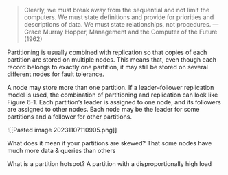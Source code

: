 >Clearly, we must break away from the sequential and not limit the computers. We must state definitions and provide for priorities and descriptions of data. We must state relationships, not procedures. 
>—Grace Murray Hopper, Management and the Computer of the Future (1962)

Partitioning is usually combined with replication so that copies of each partition are
stored on multiple nodes. This means that, even though each record belongs to
exactly one partition, it may still be stored on several different nodes for fault tolerance.

A node may store more than one partition. If a leader–follower replication model is
used, the combination of partitioning and replication can look like Figure 6-1. Each
partition’s leader is assigned to one node, and its followers are assigned to other
nodes. Each node may be the leader for some partitions and a follower for other partitions.

![[Pasted image 20231107110905.png]]

What does it mean if your partitions are skewed?
That some nodes have much more data & queries than others

What is a partition hotspot?
A partition with a disproportionally high load

